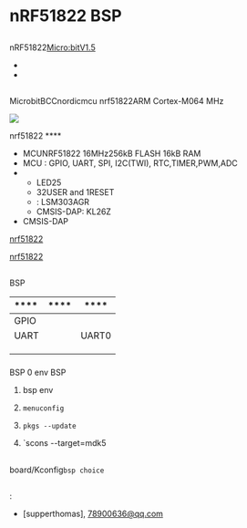 # nRF51822 BSP

## 

nRF51822[Micro:bitV1.5](https://tech.microbit.org/hardware/1-5-revision/)


- 
- 

## 

MicrobitBCCnordicmcu nrf51822ARM Cortex-M064 MHz





![](../docs/images/microbit-overview-1-5.png)

nrf51822  **** 

- MCUNRF51822 16MHz256kB FLASH 16kB RAM
- MCU : GPIO, UART, SPI, I2C(TWI), RTC,TIMER,PWM,ADC
- 
  - LED25
  - 32USER and 1RESET 
  - :   LSM303AGR 
  - CMSIS-DAP: KL26Z
- CMSIS-DAP 

[nrf51822](https://github.com/supperthomas/BSP_BOARD_Nrf51822_microbit)

[nrf51822](https://infocenter.nordicsemi.com/index.jsp?topic=%2Fstruct_nrf51%2Fstruct%2Fnrf51822.html)



## 

 BSP 

| **** | **** | **** |
| :----------- | :----------: | :------: |
| GPIO         |        |          |
| UART         |          |  UART0   |
|              |              |          |
|              |              |          |
|              |              |          |



### 

 BSP  0  env  BSP 

1.  bsp  env 

2. `menuconfig`

3. `pkgs --update`

4. `scons --target=mdk5



## 

board/Kconfig`bsp choice`



## 

:

-  [supperthomas], <78900636@qq.com>